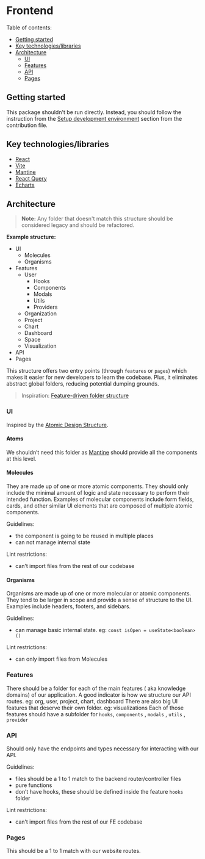 # Frontend

Table of contents:

- [Getting started](#getting-started)
- [Key technologies/libraries](#key-technologieslibraries)
- [Architecture](#architecture)
    - [UI](#ui)
    - [Features](#features)
    - [API](#api)
    - [Pages](#pages)

## Getting started

This package shouldn't be run directly. Instead, you should follow the instruction from
the [Setup development environment](../../.github/CONTRIBUTING.md#setup-development-environment)
section from the contribution file.

## Key technologies/libraries

- [React](https://reactjs.org/)
- [Vite](https://vitejs.dev/)
- [Mantine](https://mantine.dev/)
- [React Query](https://react-query.tanstack.com/)
- [Echarts](https://echarts.apache.org/en/index.html)

## Architecture

> **Note:** Any folder that doesn't match this structure should be considered legacy and should be refactored.

**Example structure:**

- UI
    - Molecules
    - Organisms
- Features
    - User
        - Hooks
        - Components
        - Modals
        - Utils
        - Providers
    - Organization
    - Project
    - Chart
    - Dashboard
    - Space
    - Visualization
- API
- Pages

This structure offers two entry points (through `features` or `pages`) which makes it easier for new developers to learn
the codebase. Plus, it eliminates abstract global folders, reducing potential dumping grounds.

> Inspiration: [Feature-driven folder structure](https://profy.dev/article/react-folder-structure)

### UI

Inspired by
the [Atomic Design Structure](https://bootcamp.uxdesign.cc/from-atoms-to-pages-implementing-atomic-design-in-react-2c91d1031e7c).

#### ~~Atoms~~

We shouldn’t need this folder as [Mantine](https://mantine.dev/) should provide all the components at this level.

#### Molecules

They are made up of one or more atomic components. They should only include the minimal amount of logic and state
necessary to perform their intended function. Examples of molecular components include form fields, cards, and other
similar UI elements that are composed of multiple atomic components.

Guidelines:

- the component is going to be reused in multiple places
- can not manage internal state

Lint restrictions:

- can’t import files from the rest of our codebase

#### Organisms

Organisms are made up of one or more molecular or atomic components. They tend to be larger in scope and provide a sense
of structure to the UI. Examples include headers, footers, and sidebars.

Guidelines:

- can manage basic internal state. eg: `const isOpen = useState<boolean>()`

Lint restrictions:

- can only import files from Molecules

### Features

There should be a folder for each of the main features ( aka knowledge domains) of our application. A good indicator is
how we structure our API routes. eg: org, user, project, chart, dashboard
There are also big UI features that deserve their own folder. eg: visualizations
Each of those features should have a subfolder for `hooks`, `components` , `modals` , `utils` , `provider`

### API

Should only have the endpoints and types necessary for interacting with our API.

Guidelines:

- files should be a 1 to 1 match to the backend router/controller files
- pure functions
- don’t have hooks, these should be defined inside the feature `hooks` folder

Lint restrictions:

- can’t import files from the rest of our FE codebase

### Pages

This should be a 1 to 1 match with our website routes.
